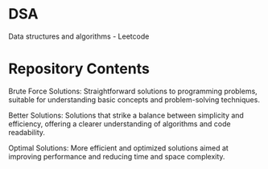 # DSA
Data structures and algorithms - Leetcode

# Repository Contents
Brute Force Solutions: Straightforward solutions to programming problems, suitable for understanding basic concepts and problem-solving techniques.

Better Solutions: Solutions that strike a balance between simplicity and efficiency, offering a clearer understanding of algorithms and code readability.

Optimal Solutions: More efficient and optimized solutions aimed at improving performance and reducing time and space complexity.
